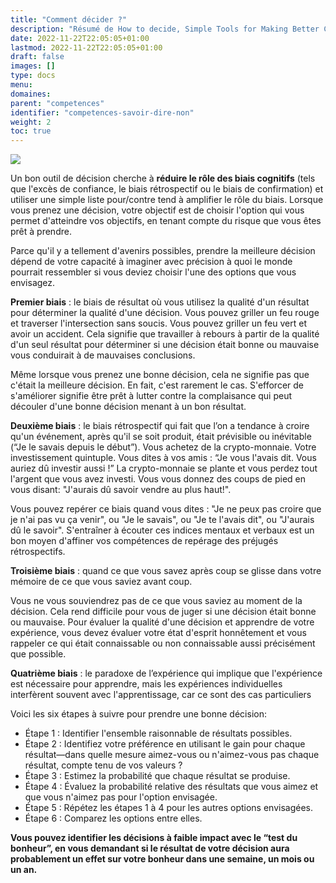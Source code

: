 ```yaml
---
title: "Comment décider ?"
description: "Résumé de How to decide, Simple Tools for Making Better Choices par Annie Duke"
date: 2022-11-22T22:05:05+01:00
lastmod: 2022-11-22T22:05:05+01:00
draft: false
images: []
type: docs
menu:
domaines:
parent: "competences"
identifier: "competences-savoir-dire-non"
weight: 2
toc: true
---
```


<a href="https://www.amazon.fr/gp/product/B07TRJB3S3?ie=UTF8&psc=1&linkCode=li2&tag=blog-straumat-21&linkId=7010323f604b82b737ac8fb36e7dd27c&language=fr_FR&ref_=as_li_ss_il" target="_blank"><img border="0" src="//ws-eu.amazon-adsystem.com/widgets/q?_encoding=UTF8&ASIN=B07TRJB3S3&Format=_SL160_&ID=AsinImage&MarketPlace=FR&ServiceVersion=20070822&WS=1&tag=blog-straumat-21&language=fr_FR" ></a><img src="https://ir-fr.amazon-adsystem.com/e/ir?t=blog-straumat-21&language=fr_FR&l=li2&o=8&a=B07TRJB3S3" width="1" height="1" border="0" alt="" style="border:none !important; margin:0px !important;" />

Un bon outil de décision cherche à **réduire le rôle des biais cognitifs** (tels que l'excès de confiance, le biais
rétrospectif ou le biais de confirmation) et utiliser une simple liste pour/contre tend à amplifier le rôle du biais.
Lorsque vous prenez une décision, votre objectif est de choisir l'option qui vous permet d'atteindre vos objectifs, en
tenant compte du risque que vous êtes prêt à prendre.

Parce qu'il y a tellement d'avenirs possibles, prendre la meilleure décision dépend de votre capacité à imaginer avec
précision à quoi le monde pourrait ressembler si vous deviez choisir l'une des options que vous envisagez.

**Premier biais** : le biais de résultat où vous utilisez la qualité d'un résultat pour déterminer la qualité d'une
décision. Vous pouvez griller un feu rouge et traverser l'intersection sans soucis. Vous pouvez griller un feu vert et
avoir un accident. Cela signifie que travailler à rebours à partir de la qualité d'un seul résultat pour déterminer si
une décision était bonne ou mauvaise vous conduirait à de mauvaises conclusions.

Même lorsque vous prenez une bonne décision, cela ne signifie pas que c'était la meilleure décision. En fait, c'est
rarement le cas. S'efforcer de s'améliorer signifie être prêt à lutter contre la complaisance qui peut découler d'une
bonne décision menant à un bon résultat.

**Deuxième biais** : le biais rétrospectif qui fait que l’on a tendance à croire qu'un événement, après qu'il se soit
produit, était prévisible ou inévitable (“Je le savais depuis le début”). Vous achetez de la crypto-monnaie. Votre
investissement quintuple. Vous dites à vos amis : “Je vous l'avais dit. Vous auriez dû investir aussi !” La
crypto-monnaie se plante et vous perdez tout l'argent que vous avez investi. Vous vous donnez des coups de pied en vous
disant: "J'aurais dû savoir vendre au plus haut!".

Vous pouvez repérer ce biais quand vous dites : "Je ne peux pas croire que je n'ai pas vu ça venir", ou "Je le savais",
ou "Je te l'avais dit", ou "J'aurais dû le savoir". S'entraîner à écouter ces indices mentaux et verbaux est un bon
moyen d'affiner vos compétences de repérage des préjugés rétrospectifs.

**Troisième biais** : quand ce que vous savez après coup se glisse dans votre mémoire de ce que vous saviez avant coup.

Vous ne vous souviendrez pas de ce que vous saviez au moment de la décision. Cela rend difficile pour vous de juger si
une décision était bonne ou mauvaise. Pour évaluer la qualité d'une décision et apprendre de votre expérience, vous
devez évaluer votre état d'esprit honnêtement et vous rappeler ce qui était connaissable ou non connaissable aussi
précisément que possible.

**Quatrième biais** : le paradoxe de l’expérience qui implique que l'expérience est nécessaire pour apprendre, mais les
expériences individuelles interfèrent souvent avec l'apprentissage, car ce sont des cas particuliers

Voici les six étapes à suivre pour prendre une bonne décision:
- Étape 1 : Identifier l'ensemble raisonnable de résultats possibles.
- Étape 2 : Identifiez votre préférence en utilisant le gain pour chaque résultat—dans quelle mesure aimez-vous ou
  n'aimez-vous pas chaque résultat, compte tenu de vos valeurs ?
- Étape 3 : Estimez la probabilité que chaque résultat se produise.
- Étape 4 : Évaluez la probabilité relative des résultats que vous aimez et que vous n'aimez pas pour l'option envisagée.
- Étape 5 : Répétez les étapes 1 à 4 pour les autres options envisagées.
- Étape 6 : Comparez les options entre elles.

**Vous pouvez identifier les décisions à faible impact avec le “test du bonheur”, en vous demandant si le résultat de
votre décision aura probablement un effet sur votre bonheur dans une semaine, un mois ou un an.**